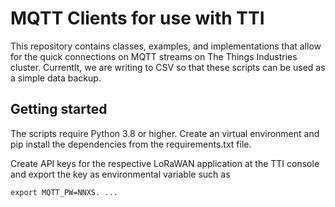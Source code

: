 # MQTT Clients for use with TTI

This repository contains classes, examples, and implementations that allow for the quick connections on MQTT streams on The Things Industries cluster. Currentlt, we are writing to CSV so that these scripts can be used as a simple data backup. 

## Getting started

The scripts require Python 3.8 or higher. Create an virtual environment and pip install the dependencies from the requirements.txt file. 

Create API keys for the respective LoRaWAN application at the TTI console and export the key as environmental variable such as 

```
export MQTT_PW=NNXS. ...
```

